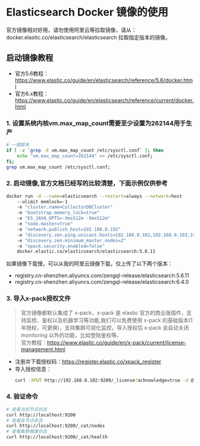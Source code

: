 # Elasticsearch Docker 镜像的使用

官方镜像相对好用，请勿使用阿里云等拉取镜像，请从：docker.elastic.co/elasticsearch/elasticsearch 拉取指定版本的镜像。

## 启动镜像教程

* 官方5.6教程：https://www.elastic.co/guide/en/elasticsearch/reference/5.6/docker.html
* 官方6.x教程：https://www.elastic.co/guide/en/elasticsearch/reference/current/docker.html

### 1. 设置系统内核vm.max_map_count需要至少设置为262144用于生产

``` bash
# 一键脚本
if [ -z `grep -E vm.max_map_count /etc/sysctl.conf` ]; then
    echo "vm.max_map_count=262144" >> /etc/sysctl.conf;
fi;
grep vm.max_map_count /etc/sysctl.conf;
```

### 2. 启动镜像,官方文档已经写的比较清楚，下面示例仅供参考

``` bash
docker run -d --name=elasticsearch --restart=always --network=host
    --ulimit memlock=-1
    -e "cluster.name=CollectorDBCluster" 
    -e "bootstrap.memory_lock=true"
    -e "ES_JAVA_OPTS=-Xms512m -Xmx512m"
    -e "node.master=true"
    -e "network.publish_host=192.168.0.102"
    -e "discovery.zen.ping.unicast.hosts=192.168.0.102,192.168.0.103,192.168.0.104"
    -e "discovery.zen.minimum_master_nodes=2"
    -e "xpack.security.enabled=false"
    docker.elastic.co/elasticsearch/elasticsearch:5.6.11
```

如果镜像下载慢，可以从我的阿里云镜像下载，仅上传了以下两个版本：
* registry.cn-shenzhen.aliyuncs.com/zengql-release/elasticsearch:5.6.11
* registry.cn-shenzhen.aliyuncs.com/zengql-release/elasticsearch:6.4.0

### 3. 导入x-pack授权文件

>官方镜像都默认集成了 x-pack，x-pack 是 elastic 官方的商业版插件，支持监控、鉴权以及机器学习等功能,我们可以免费使用 x-pack 的基础版本(1 年授权，可更换)，支持集群可视化监控，导入授权后 x-pack 会自动关闭 monitoring 以外的功能，比如登陆鉴权等。  
>官方教程：https://www.elastic.co/guide/en/x-pack/current/license-management.html
* 注册并下载授权码：https://register.elastic.co/xpack_register
* 导入授权信息：
    ``` bash
    curl -XPUT http://192.168.0.102:9200/_license?acknowledge=true -d @zeng-qinglei-92d00a35-2bb3-414b-a426-43af5c8aa2ee-v5.json -uelastic:changeme
    ```
### 4. 验证命令

``` bash
# 查看当前节点状态
curl http://localhost:9200
# 查看各节点状态
curl http://localhost:9200/_cat/nodes
# 查看集群健康状态
curl http://localhost:9200/_cat/health
```
